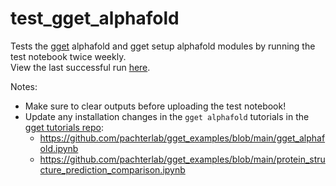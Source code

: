 # test_gget_alphafold
Tests the [gget](https://github.com/pachterlab/gget) alphafold and gget setup alphafold modules by running the test notebook twice weekly.  
View the last successful run [here](https://htmlpreview.github.io/?https://github.com/lauraluebbert/test_gget_alphafold/blob/main/test_gget_alphafold.html).  

Notes:  
- Make sure to clear outputs before uploading the test notebook!
- Update any installation changes in the `gget alphafold` tutorials in the [gget tutorials repo](https://github.com/pachterlab/gget_examples):
    - https://github.com/pachterlab/gget_examples/blob/main/gget_alphafold.ipynb
    - https://github.com/pachterlab/gget_examples/blob/main/protein_structure_prediction_comparison.ipynb  
